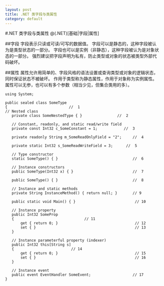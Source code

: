 ```yaml
---
layout: post
title: .NET 类字段与类属性
category: default
---
```

#.NET 类字段与类属性
@(.NET)[基础|字段|属性]

##字段
字段表示只读或可读/可写的数据值。
字段可以是静态的，这种字段被认为是类型状态的一部分。
字段也可以是实例（非静态），这种字段被认为是对象状态的一部分。 
强烈建议把字段声明为私有，防止类型或对象的状态被类型外部代码破坏。

##属性
属性允许用简单的、字段风格的语法设置或查询类型或对象的逻辑状态，同时保证状态不被破坏。
作用于类型称为静态属性，作用于对象称为实例属性。
属性可以无参，也可以有多个参数（相当少见，但集合类用的多）。 

	using System;
	
	public sealed class SomeType
	{                            //  1  
	// Nested class  
	   private class SomeNestedType { }                //  2  
	
	   // Constant, read­only, and static read/write field   
	   private const Int32 c_SomeConstant = 1;            //  3     
	
	   private readonly String m_SomeReadOnlyField = "2";     //  4    
	
	   private static Int32 s_SomeReadWriteField = 3;      //  5  
	
	   // Type constructor  
	   static SomeType() { }                                  //  6  
	
	   // Instance constructors  
	   public SomeType(Int32 x) { }                           //  7  
	
	   public SomeType() { }                                  //  8 
	
	   // Instance and static methods  
	   private String InstanceMethod() { return null; }       // 9   
	
	   public static void Main() { }                           // 10 
	
	   // Instance property  
	   public Int32 SomeProp
	   {                                // 11      
	       get { return 0; }                                   // 12      
	       set { }                                             // 13  
	   }
	
	   // Instance parameterful property (indexer) 
	   public Int32 this[String s]
	   {                          // 14       
	       get { return 0; }                                   // 15        
	       set { }                                             // 16  
	   }
	
	   // Instance event  
	   public event EventHandler SomeEvent;                   // 17  
	}
